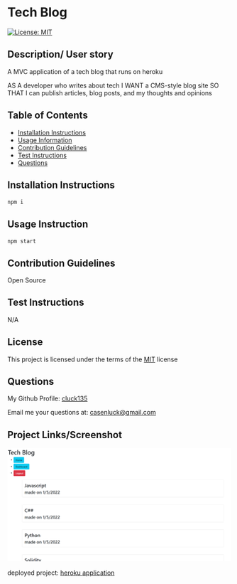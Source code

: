 # Tech Blog
[![License: MIT](https://img.shields.io/badge/License-MIT-yellow)](https://opensource.org/licenses/MIT)

## Description/ User story
A MVC application of a tech blog that runs on heroku

AS A developer who writes about tech
I WANT a CMS-style blog site
SO THAT I can publish articles, blog posts, and my thoughts and opinions

## Table of Contents
- [Installation Instructions](#installation-instructions)
- [Usage Information](#usage-information)
- [Contribution Guidelines](#contribution-guidelines)
- [Test Instructions](#test-instructions)
- [Questions](#questions)

## Installation Instructions
```
npm i
```

## Usage Instruction
```
npm start 
```

## Contribution Guidelines
Open Source

## Test Instructions
N/A

## License
This project is licensed under the terms of the [MIT](https://opensource.org/licenses/MIT) license

## Questions
My Github Profile: [cluck135](https://github.com/cluck135)

Email me your questions at: [casenluck@gmail.com](mailto:casenluck@gmail.com)

## Project Links/Screenshot
![Image of website](./img/website.PNG)

deployed project: [heroku application](https://protected-bayou-19052.herokuapp.com/)
